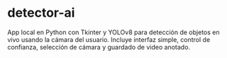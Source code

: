 # detector-ai
App local en Python con Tkinter y YOLOv8 para detección de objetos en vivo usando la cámara del usuario. Incluye interfaz simple, control de confianza, selección de cámara y guardado de video anotado.
